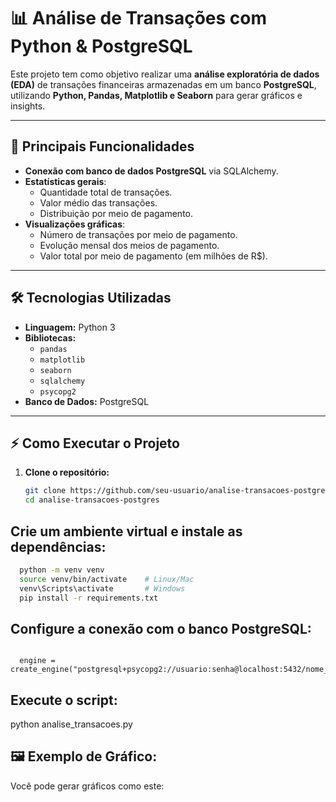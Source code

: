 # 📊 Análise de Transações com Python & PostgreSQL  

Este projeto tem como objetivo realizar uma **análise exploratória de dados (EDA)** de transações financeiras armazenadas em um banco **PostgreSQL**, utilizando **Python, Pandas, Matplotlib e Seaborn** para gerar gráficos e insights.

---

## 🚀 **Principais Funcionalidades**
- **Conexão com banco de dados PostgreSQL** via SQLAlchemy.  
- **Estatísticas gerais**:
  - Quantidade total de transações.
  - Valor médio das transações.
  - Distribuição por meio de pagamento.
- **Visualizações gráficas**:
  - Número de transações por meio de pagamento.
  - Evolução mensal dos meios de pagamento.
  - Valor total por meio de pagamento (em milhões de R$).

---

## 🛠 **Tecnologias Utilizadas**
- **Linguagem:** Python 3  
- **Bibliotecas:**
  - `pandas`
  - `matplotlib`
  - `seaborn`
  - `sqlalchemy`
  - `psycopg2`
- **Banco de Dados:** PostgreSQL

---

## ⚡ **Como Executar o Projeto**
1. **Clone o repositório:**
   ```bash
   git clone https://github.com/seu-usuario/analise-transacoes-postgres.git
   cd analise-transacoes-postgres

## **Crie um ambiente virtual e instale as dependências:**

```bash
  python -m venv venv
  source venv/bin/activate    # Linux/Mac
  venv\Scripts\activate       # Windows
  pip install -r requirements.txt 
```

## **Configure a conexão com o banco PostgreSQL**:

```No arquivo analise_transacoes.py, altere a linha:

  engine = create_engine("postgresql+psycopg2://usuario:senha@localhost:5432/nome_do_banco")

```
##  **Execute o script**:

python analise_transacoes.py

## **🖼 Exemplo de Gráfico**:
Você pode gerar gráficos como este: